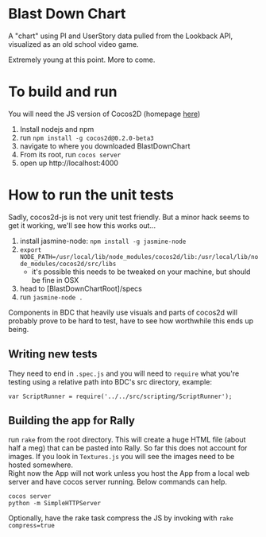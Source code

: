 # Blast Down Chart

A "chart" using PI and UserStory data pulled from the Lookback API, visualized as an old school video game.
  
Extremely young at this point. More to come.

# To build and run

You will need the JS version of Cocos2D (homepage [here](http://cocos2d-javascript.org/))

1. Install nodejs and npm
2. run `npm install -g cocos2d@0.2.0-beta3`
3. navigate to where you downloaded BlastDownChart
4. From its root, run `cocos server`
5. open up http://localhost:4000

# How to run the unit tests

Sadly, cocos2d-js is not very unit test friendly. But a minor hack seems to get it working, we'll see how this works out...

1. install jasmine-node: `npm install -g jasmine-node`
2. `export NODE_PATH=/usr/local/lib/node_modules/cocos2d/lib:/usr/local/lib/node_modules/cocos2d/src/libs`
	* it's possible this needs to be tweaked on your machine, but should be fine in OSX
3. head to [BlastDownChartRoot]/specs
4. run `jasmine-node .`

Components in BDC that heavily use visuals and parts of cocos2d will probably prove to be hard to test, have to see how worthwhile this ends up being.

## Writing new tests

They need to end in `.spec.js` and you will need to `require` what you're testing using a relative path into BDC's src directory, example:

    var ScriptRunner = require('../../src/scripting/ScriptRunner');

## Building the app for Rally ##

run `rake` from the root directory. This will create a huge HTML file (about half a meg) that can be pasted into Rally. So far this does not account for images. If you look in `Textures.js` you will see the images need to be hosted somewhere.  
Right now the App will not work unless you host the App from a local web server and have cocos server running. Below commands can help.

    cocos server
    python -m SimpleHTTPServer

Optionally, have the rake task compress the JS by invoking with `rake compress=true`


